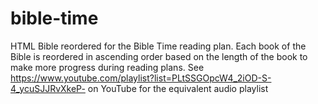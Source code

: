 # bible-time
HTML Bible reordered for the Bible Time reading plan.  Each book of the Bible is reordered in ascending order based on the length of the book to make more progress during reading plans. See https://www.youtube.com/playlist?list=PLtSSGOpcW4_2iOD-S-4_ycuSJJRvXkeP- on YouTube for the equivalent audio playlist
